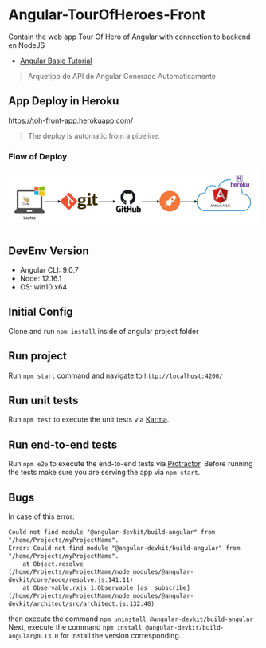 # Angular-TourOfHeroes-Front
Contain the web app Tour Of Hero of Angular with connection to backend en NodeJS

* [Angular Basic Tutorial](https://angular.io/tutorial) 

> Arquetipo de API de Angular Generado Automaticamente

## App Deploy in Heroku

https://toh-front-app.herokuapp.com/

>The deploy is automatic from a pipeline.

### Flow of Deploy

![Angular Deploy](docs/angulardeploy.jpg)


## DevEnv Version

* Angular CLI: 9.0.7
* Node: 12.16.1
* OS: win10 x64

## Initial Config

Clone and run `npm install` inside of angular project folder 

## Run project 

Run `npm start` command and navigate to `http://localhost:4200/`

## Run unit tests

Run `npm test` to execute the unit tests via [Karma](https://karma-runner.github.io).

## Run end-to-end tests

Run `npm e2e` to execute the end-to-end tests via [Protractor](http://www.protractortest.org/).
Before running the tests make sure you are serving the app via `npm start`.

## Bugs

In case of this error: 

```
Could not find module "@angular-devkit/build-angular" from "/home/Projects/myProjectName".
Error: Could not find module "@angular-devkit/build-angular" from "/home/Projects/myProjectName".
    at Object.resolve (/home/Projects/myProjectName/node_modules/@angular-devkit/core/node/resolve.js:141:11)
    at Observable.rxjs_1.Observable [as _subscribe] (/home/Projects/myProjectName/node_modules/@angular-devkit/architect/src/architect.js:132:40)
``` 

then execute the command `npm uninstall @angular-devkit/build-angular` Next, execute the command `npm install @angular-devkit/build-angular@0.13.0` for install the version corresponding.



